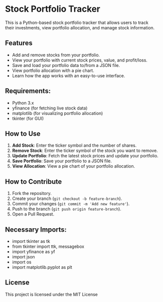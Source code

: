 # Stock Portfolio Tracker

This is a Python-based stock portfolio tracker that allows users to track their investments, view portfolio allocation, and manage stock information.


## Features

- Add and remove stocks from your portfolio.
- View your portfolio with current stock prices, value, and profit/loss.
- Save and load your portfolio data to/from a JSON file.
- View portfolio allocation with a pie chart.
- Learn how the app works with an easy-to-use interface.

## Requirements:
- Python 3.x
- yfinance (for fetching live stock data)
- matplotlib (for visualizing portfolio allocation)
- tkinter (for GUI)

## How to Use

1. **Add Stock**: Enter the ticker symbol and the number of shares.
2. **Remove Stock**: Enter the ticker symbol of the stock you want to remove.
3. **Update Portfolio**: Fetch the latest stock prices and update your portfolio.
4. **Save Portfolio**: Save your portfolio to a JSON file.
5. **View Allocation**: View a pie chart of your portfolio allocation.

## How to Contribute

1. Fork the repository.
2. Create your branch (`git checkout -b feature-branch`).
3. Commit your changes (`git commit -m 'Add new feature'`).
4. Push to the branch (`git push origin feature-branch`).
5. Open a Pull Request.

## Necessary Imports:

- import tkinter as tk
- from tkinter import ttk, messagebox
- import yfinance as yf
- import json
- import os
- import matplotlib.pyplot as plt


## License

This project is licensed under the MIT License
